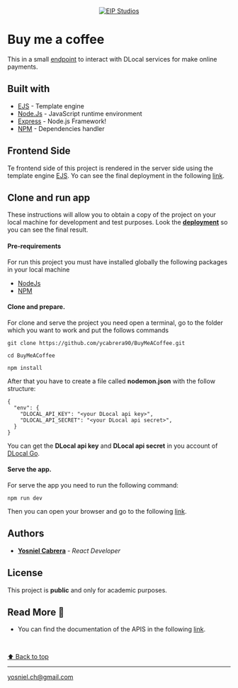 <p align="center">
  <a href="https://eip-buy-me-a-coffee.herokuapp.com/payment/buy-me-a-coffee"
    ><img
      src="https://eip-buy-me-a-coffee.herokuapp.com/img/project-landin-page.png"
      alt="EIP Studios"
     />
  </a>
</p>



# Buy me a coffee
This in a small [endpoint](https://buy-me-a-coffee.yosniel-dev.com) to interact with DLocal services for make online payments.

## Built with
* [EJS](https://ejs.co/) - Template engine
* [Node.Js](https://nodejs.org/en/docs/) - JavaScript runtime environment
* [Express](https://www.mongodb.com/atlas) - Node.js Framework!
* [NPM](https://docs.npmjs.com/downloading-and-installing-node-js-and-npm) - Dependencies handler

## Frontend Side
Te frontend side of this project is rendered in the server side using the template engine [EJS](https://ejs.co/). Yo can see the final deployment in the following [link](https://buy-me-a-coffee.yosniel-dev.com).

## Clone and run app
These instructions will allow you to obtain a copy of the project on your local machine for development and test purposes.
Look the [**deployment**](https://buy-me-a-coffee.yosniel-dev.com) so you can see the final result.

#### Pre-requirements
For run this project you must have installed globally the following packages in your local machine

* [NodeJs](https://nodejs.org/en/) 
* [NPM](https://docs.npmjs.com/downloading-and-installing-node-js-and-npm)

#### Clone and prepare.
For clone and serve the project you need open a terminal, go to the folder which you want to work and put the follows commands
```
git clone https://github.com/ycabrera90/BuyMeACoffee.git

cd BuyMeACoffee

npm install
```

After that you have to create a file called **nodemon.json** with the follow structure:
```
{
  "env": {
    "DLOCAL_API_KEY": "<your DLocal api key>",
    "DLOCAL_API_SECRET": "<your DLocal api secret>",
  }
}
```
You can get the **DLocal api key** and **DLocal api secret** in you account of [DLocal Go](https://dashboard.dlocalgo.com/).

#### Serve the app.
For serve the app you need to run the following command:
```
npm run dev
```

Then you can open your browser and go to the following [link](http://localhost:5000).

## Authors
* [**Yosniel Cabrera**](https://yosniel-dev.com) - *React Developer* 
  
## License
This project is **public** and only for academic purposes.

## Read More 🎁
* You can find the documentation of the APIS in the following [link](https://docs.dlocalgo.com/integration-api/).

<br>

[⬆ Back to top](#buy-me-a-coffee)<br>
  
---
yosniel.ch@gmail.com

